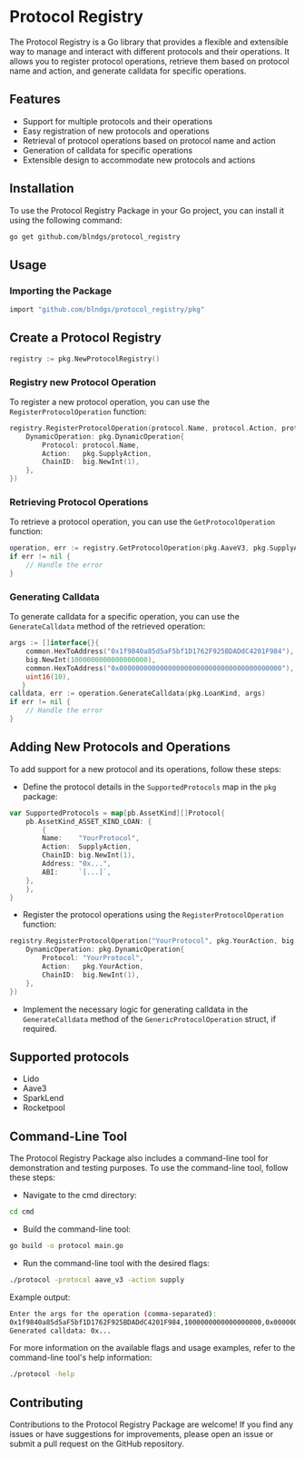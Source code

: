 # Protocol Registry

The Protocol Registry is a Go library that provides a flexible and extensible way to manage and interact with different protocols and their operations. It allows you to register protocol operations, retrieve them based on protocol name and action, and generate calldata for specific operations.

## Features

- Support for multiple protocols and their operations
- Easy registration of new protocols and operations
- Retrieval of protocol operations based on protocol name and action
- Generation of calldata for specific operations
- Extensible design to accommodate new protocols and actions

## Installation

To use the Protocol Registry Package in your Go project, you can install it using the following command:

```sh
go get github.com/blndgs/protocol_registry
```

## Usage

### Importing the Package

```sh
import "github.com/blndgs/protocol_registry/pkg"
```

## Create a Protocol Registry

```go
registry := pkg.NewProtocolRegistry()
```

### Registry new Protocol Operation

To register a new protocol operation, you can use the `RegisterProtocolOperation` function:

```go
registry.RegisterProtocolOperation(protocol.Name, protocol.Action, protocol.ChainID, &pkg.GenericProtocolOperation{
    DynamicOperation: pkg.DynamicOperation{
        Protocol: protocol.Name,
        Action:   pkg.SupplyAction,
        ChainID:  big.NewInt(1),
    },
})
```

### Retrieving Protocol Operations

To retrieve a protocol operation, you can use the `GetProtocolOperation` function:

```go
operation, err := registry.GetProtocolOperation(pkg.AaveV3, pkg.SupplyAction, big.NewInt(1))
if err != nil {
    // Handle the error
}
```

### Generating Calldata

To generate calldata for a specific operation, you can use the `GenerateCalldata` method of the retrieved operation:

```go
args := []interface{}{
    common.HexToAddress("0x1f9840a85d5aF5bf1D1762F925BDADdC4201F984"),
    big.NewInt(1000000000000000000),
    common.HexToAddress("0x0000000000000000000000000000000000000000"),
    uint16(10),
   }
calldata, err := operation.GenerateCalldata(pkg.LoanKind, args)
if err != nil {
    // Handle the error
}
```

## Adding New Protocols and Operations

To add support for a new protocol and its operations, follow these steps:

- Define the protocol details in the `SupportedProtocols` map in the `pkg` package:

```go
var SupportedProtocols = map[pb.AssetKind][]Protocol{
    pb.AssetKind_ASSET_KIND_LOAN: {
        {
        Name:    "YourProtocol",
        Action:  SupplyAction,
        ChainID: big.NewInt(1),
        Address: "0x...",
        ABI:     `[...]`,
    },
    },
}
```

- Register the protocol operations using the `RegisterProtocolOperation` function:

```go
registry.RegisterProtocolOperation("YourProtocol", pkg.YourAction, big.NewInt(1), &pkg.GenericProtocolOperation{
    DynamicOperation: pkg.DynamicOperation{
        Protocol: "YourProtocol",
        Action:   pkg.YourAction,
        ChainID:  big.NewInt(1),
    },
})
```

- Implement the necessary logic for generating calldata in the `GenerateCalldata` method of the `GenericProtocolOperation` struct, if required.

## Supported protocols

- Lido
- Aave3
- SparkLend
- Rocketpool

## Command-Line Tool

The Protocol Registry Package also includes a command-line tool for demonstration and testing purposes. To use the command-line tool, follow these steps:

- Navigate to the cmd directory:

```sh
cd cmd
```

- Build the command-line tool:

```sh
go build -o protocol main.go
```

- Run the command-line tool with the desired flags:

```sh
./protocol -protocol aave_v3 -action supply
```

Example output:

```sh
Enter the args for the operation (comma-separated):
0x1f9840a85d5aF5bf1D1762F925BDADdC4201F984,1000000000000000000,0x0000000000000000000000000000000000000000,0
Generated calldata: 0x...
```

For more information on the available flags and usage examples, refer to the command-line tool's help information:

```sh
./protocol -help
```

## Contributing

Contributions to the Protocol Registry Package are welcome! If you find any issues or have suggestions for improvements, please open an issue or submit a pull request on the GitHub repository.

